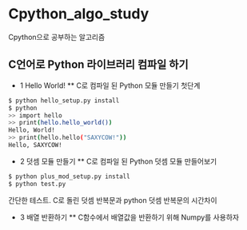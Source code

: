 # Cpython_algo_study
Cpython으로 공부하는 알고리즘

## C언어로 Python 라이브러리 컴파일 하기
* 1 Hello World!
** C로 컴파일 된 Python 모듈 만들기 첫단계

 ```sh
$ python hello_setup.py install
$ python
>> import hello
>> print(hello.hello_world())
Hello, World!
>> print(hello.hello("SAXYCOW!"))
Hello, SAXYCOW!
```

* 2 덧셈 모듈 만들기
** C로 컴파일 된 Python 덧셈 모듈 만들어보기

 ```sh
$ python plus_mod_setup.py install
$ python test.py
```
간단한 테스트. C로 돌린 덧셈 반복문과 python 덧셈 반복문의 시간차이

* 3 배열 반환하기
** C함수에서 배열값을 반환하기 위해 Numpy를 사용하자
